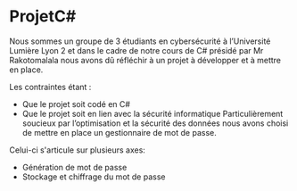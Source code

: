 # ProjetC#
Nous sommes un groupe de 3 étudiants en cybersécurité à l’Université Lumière Lyon 2 et dans le cadre de notre cours de C# présidé par Mr Rakotomalala nous avons dû réfléchir à un projet à développer et à mettre en place.

Les contraintes étant :
-	Que le projet soit codé en C#
-	Que le projet soit en lien avec la sécurité informatique
Particulièrement soucieux par l’optimisation et la sécurité des données nous avons choisi de mettre en place un gestionnaire de mot de passe. 

Celui-ci s'articule sur plusieurs axes:
- Génération de mot de passe
- Stockage et chiffrage du mot de passe 
